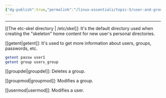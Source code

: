 ```yaml
---
{"dg-publish":true,"permalink":"/linux-essentials/topic-5/user-and-group-administration/"}
---
```


---
[[The etc-skel directory \| /etc/skel]]: It's the default directory used when creating the "skeleton" home content for new user's personal directories.

[[getent\|getent]]: It's used to get more information about users, groups, passwords, etc.

```bash
getent passw user1
getent group users_group
```

[[groupdel\|groupdel]]: Deletes a group.

[[groupmod\|groupmod]]: Modifies a group.

[[usermod\|usermod]]: Modifies a user.




